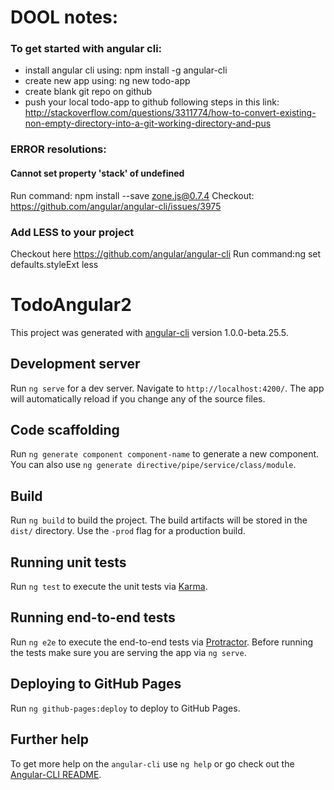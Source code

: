 # DOOL notes:

### To get started with angular cli:
- install angular cli using: npm install -g angular-cli
- create new app using: ng new todo-app
- create blank git repo on github
- push your local todo-app to github following steps in this link: http://stackoverflow.com/questions/3311774/how-to-convert-existing-non-empty-directory-into-a-git-working-directory-and-pus


### ERROR resolutions:

#### Cannot set property 'stack' of undefined
Run command: npm install --save zone.js@0.7.4
Checkout: https://github.com/angular/angular-cli/issues/3975


### Add LESS to your project
Checkout here https://github.com/angular/angular-cli
Run command:ng set defaults.styleExt less



# TodoAngular2

This project was generated with [angular-cli](https://github.com/angular/angular-cli) version 1.0.0-beta.25.5.

## Development server
Run `ng serve` for a dev server. Navigate to `http://localhost:4200/`. The app will automatically reload if you change any of the source files.

## Code scaffolding

Run `ng generate component component-name` to generate a new component. You can also use `ng generate directive/pipe/service/class/module`.

## Build

Run `ng build` to build the project. The build artifacts will be stored in the `dist/` directory. Use the `-prod` flag for a production build.

## Running unit tests

Run `ng test` to execute the unit tests via [Karma](https://karma-runner.github.io).

## Running end-to-end tests

Run `ng e2e` to execute the end-to-end tests via [Protractor](http://www.protractortest.org/).
Before running the tests make sure you are serving the app via `ng serve`.

## Deploying to GitHub Pages

Run `ng github-pages:deploy` to deploy to GitHub Pages.

## Further help

To get more help on the `angular-cli` use `ng help` or go check out the [Angular-CLI README](https://github.com/angular/angular-cli/blob/master/README.md).
